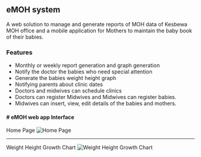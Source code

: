 ## eMOH system

A web solution to manage and generate reports of MOH data of Kesbewa MOH office and a mobile application for Mothers to maintain the baby book of their babies.
### Features

- Monthly or weekly report generation and graph generation
- Notify the doctor the babies who need special attention
- Generate the babies weight height graph
- Notifying parents about clinic dates
- Doctors and midwives can schedule clinics
- Doctors can register Midwives and Midwives can register babies.
- Midwives can insert, view, edit details of the babies and mothers.

#### # eMOH web app Interface

Home Page
![Home Page](https://i.imgur.com/Ya6RgXq.jpg "Home Page")

------------
Weight Height Growth Chart
![Weight Height Growth Chart](https://i.imgur.com/gI18VO8.jpg "Weight Height Growth Chart")


